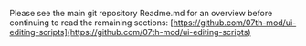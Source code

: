 Please see the main git repository Readme.md for an overview before continuing to read the remaining sections: [https://github.com/07th-mod/ui-editing-scripts](https://github.com/07th-mod/ui-editing-scripts)
